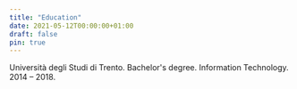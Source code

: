 ```yaml
---
title: "Education"
date: 2021-05-12T00:00:00+01:00
draft: false
pin: true
---
```



Università degli Studi di Trento.
Bachelor's degree.
Information Technology.
2014 – 2018.
